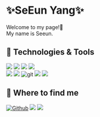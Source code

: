 
# ✨SeEun Yang✨

Welcome to my page!👋</br>
My name is Seeun.


## 🔧 Technologies & Tools
<a><img src="https://img.shields.io/badge/C Sharp-239120?style=flat-square&logo=C Sharp&logoColor=#239120"/></a>
<a><img src="https://img.shields.io/badge/C++-00599C?style=flat-square&logo=C%2B%2B&logoColor=white"/></a>
<a><img src="https://img.shields.io/badge/SQLite-003B57?style=flat-square&logo=SQLite&logoColor=#003B57"/></a>
<a><img src="https://img.shields.io/badge/Json-339933?style=flat-square&logo=Json&logoColor=white"/></a>
</br>
<a><img src="https://img.shields.io/badge/Unity-000000?style=flat-square&logo=Unity&logoColor=#000000"/></a>
<a><img src="https://img.shields.io/badge/Unreal Engine-0E1128?style=flat-square&logo=Unreal Engine&logoColor=#0E1128"/></a>
<a><img alt="git" src="https://img.shields.io/badge/-Git-F05032?style=flat-square&logo=git&logoColor=white" /></a>
<a><img src="https://img.shields.io/badge/GitHub-181717?style=flat-square&logo=GitHub&logoColor=#181717"/></a>
<a><img src="https://img.shields.io/badge/Visual Studio-5C2D91?style=flat-square&logo=Visual Studio&logoColor=FFFFFF"/></a>



## 💬 Where to find me
<a href="https://github.com/tpdms025" target="_blank"><img alt="Github" src="https://img.shields.io/badge/GitHub-%2312100E.svg?&style=style=flat-square&logo=Github&logoColor=white"/></a>
<a href="https://www.instagram.com/yangseeun25/"><img src="https://img.shields.io/badge/Instagram-E4405F?style=flat-square&logo=Instagram&logoColor=white&link=https://www.instagram.com/yangseeun25/"/></a>
<a href="mailto:seyang.dev@gmail.com"><img src="https://img.shields.io/badge/Gmail-e63d1f?style=flat-square&logo=Gmail&logoColor=white&link=seyang.dev@gmail.com"/></a>
  
<!--
<img src="https://emojis.slackmojis.com/emojis/images/1531849430/4246/blob-sunglasses.gif?1531849430" width="30"/> 
- 🔭 I’m currently working on ...
- 🌱 I’m currently learning ...
- 👯 I’m looking to collaborate on ...
- 🤔 I’m looking for help with ...
- 💬 Ask me about ...
- 📫 How to reach me: ...
- 😄 Pronouns: ...
- ⚡ Fun fact: ...
[![Hits](https://hits.seeyoufarm.com/api/count/incr/badge.svg?url=https%3A%2F%2Fgithub.com%2Ftpdms025&count_bg=%2379C83D&title_bg=%23555555&icon=&icon_color=%23E7E7E7&title=hits&edge_flat=false)](https://hits.seeyoufarm.com)

-->

